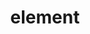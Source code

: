 ---
title: "<picture> element"
description: "This is the description of the `<picture>` element."
category: html
keywords: picture, responsive image
last_test_date: "2019-05-29"
test_url: "/tests/html-picture.html"
test_results_url: "https://app.emailonacid.com/app/acidtest/AQoLHTLaC6F6JcMrkx38M7oyiJlAlXeRnJgkK06bSJiBR/list"
stats: {
    apple-mail: {
        macos: {
            "10.3":"y"
        },
        ios: {
            "10.3":"y",
            "12.2":"y"
        }
    },
    gmail: {
        desktop-webmail: {
            "2019-05":"n #1"
        },
        ios: {
            "2019-05":"n #1"
        },
        android: {
            "2019-05":"n #1"
        }
    },
    orange: {
        desktop-webmail: {
            "2019-05":"y"
        },
        ios: {
            "2019-05":"y"
        },
        android: {
            "2019-05":"y"
        }
    },
    outlook: {
        windows: {
            "2003":"n",
            "2007":"n",
            "2010":"n",
            "2013":"n",
            "2016":"n",
            "2019":"n"
        },
        macos: {
            "2011":"y",
            "2016":"y"
        },
        outlook-com: {
            "2019-05":"n"
        },
        ios: {
            "2019-05":"n"
        },
        android: {
            "2019-05":"n"
        }
    },
    samsung-email: {
        android: {
            "6.0":"y"
        }
    },
    sfr: {
        desktop-webmail: {
            "2019-05":"y"
        },
        ios: {
            "2019-05":"y"
        },
        android: {
            "2019-05":"y"
        }
    },
    thunderbird: {
        macos: {
            "60.3":"y"
        }
    },
    yahoo: {
        desktop-webmail: {
            "2019-05":"n"
        },
        ios: {
            "2019-05":"n"
        },
        android: {
            "2019-05":"n"
        }
    }
}
notes: ""
notes_by_num: {
    "1": "<picture> and <source> tags are replaced by <u> tags."
}
---
